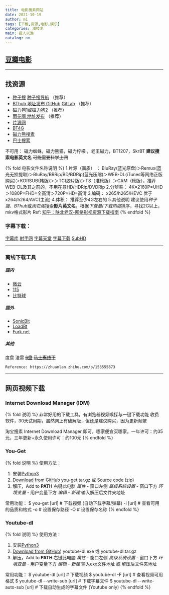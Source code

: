 ```yaml
---
title: 电影搜素网站
date: 2021-10-19
author: m1
tags: [下载,资源,电影,娱乐]
categories: 浊技术
main: 授人以渔
catalog: on
---
```

## [豆瓣电影](https://movie.douban.com/)
---
## 找资源

* [种子搜](https://www.zhongzidi9.com/) [种子搜导航](https://www.zhongzidizhi.com/) （推荐）
* [BThub 地址发布 GitHub](https://github.com/fwonggh/Bthub) [GitLab](https://gitlab.com/fwonggh/Bthub/-/blob/master/README.md) （推荐）
* [磁力狗1](http://clg00.site)或[磁力狗2](http://clg.im) （推荐）
* [雨花阁 地址发布](https://www.yuhuage.club/) （推荐）
* [片源网](https://pianyuan.org)
* [BT4G](https://bt4g.org/)
* [磁力熊搜素](https://www.cilixiong.com/search/)
* [巴士搜索](http://bashi5.com)

不可用：
磁力蜘蛛，磁力熊猫，磁力柠檬 ，老王磁力，BT1207，SkrBT
**建议搜索电影英文名**
~~可能需要科学上网~~

{% fold 电影文件名称说明 %}
1.片源（画质） ：
BluRay(蓝光原盘)＞Remux(蓝光无损提取)＞BluRay/BRRip/BD/BDRip(蓝光压缩)＞WEB-DL(iTunes等网络正版购买)＞KORSUB(韩版)＞＞TC(胶片版)＞TS（准枪版）＞CAM（枪版），推荐WEB-DL及其之前的，不用在意HD/HDRip/DVDRip
2.分辨率：   4K=2160P=UHD＞1080P=FHD=全高清＞720P=HD=高清
3.编码：     x265/h265/HEVC 优于 x264/h264/AVC(主流)
4.体积：     推荐至少4G左右的
5.其他说明 建议使用*种子搜*、*BThub*或*雨花阁*搜索**影片英文名**，根据*下载量*/*下载热度*排序，寻找2G以上，mkv格式影片
    Ref: [知乎：陕北老汉-网络影视资源下载指南](https://zhuanlan.zhihu.com/p/28715214)
{% endfold %}

### 字幕下载：
[字幕库](http://zimuku.org)
[射手网](https://assrt.net/)
[字幕天堂](http://www.zmtiantang.cc/)
[字幕下载](http://www.zmxiazai.com/)
[SubHD](https://subhd.tv)

---
### 离线下载工具

##### 国内
* [微云](https://www.weiyun.com)
* [115](https://115.com)
* [比特球](https://pan.bitqiu.com/)

##### 国外
* [SonicBit](https://dash.sonicbit.net/)
* [LoadBt](https://www.loadbt.com/files)
* [Furk.net](https://www.furk.net/)

##### 其他
度盘 渣雷 ~~[6盘](https://v3-beta.6pan.cn/)~~ ~~[马上离线下](https://browser.enjoymore.fun/)~~


    Reference: https://zhuanlan.zhihu.com/p/153555873

---

## 网页视频下载 

### Internet Download Manager (IDM)
{% fold 说明 %}
非常好用的下载工具，有浏览器视频嗅探与一键下载功能
收费软件，30天试用期，虽然网上有破解版，但还是建议购买，因为更新频繁

淘宝搜素 Internet Download Manager 即可，哪家便宜买哪家。一年许可：约35元，三年更新+永久使用许可：约100元
{% endfold %}

### You-Get

{% fold 说明 %}
使用方法：
1. 安装[Python3](https://www.python.org/downloads/)
2. [Download from GitHub](https://github.com/soimort/you-get/releases) you-get.tar.gz 或 Source code (zip)
3. 解压，Add to **PATH**
    右键此电脑 *属性* - 窗口左侧 *高级系统设置* - 窗口下方 *环境变量* - 用户变量下方 *编辑* - *新建* 输入解压后文件夹地址

常用功能：
    $ you-get [url]  # 下载视频 (自动下载字幕/弹幕)
    -i [url]  # 查看可用的品质和格式
    -o  # 设置保存路径
    -O  # 设置保存名称
{% endfold %}

### Youtube-dl

{% fold 说明 %}
使用方法：
1. 安装[Python3](https://www.python.org/downloads/)
2. [Download from GitHub](https://github.com/ytdl-org/youtube-dl/releases)) youtube-dl.exe 或 youtube-dl.tar.gz
3. 解压，Add to **PATH**
    右键此电脑 *属性* - 窗口左侧 *高级系统设置* - 窗口下方 *环境变量* - 用户变量下方 *编辑* - *新建* 输入exe文件地址 或 解压后文件夹地址

常用功能：
    $ youtube-dl [url]  # 下载视频
    $ youtube-dl -F [url]  # 查看视频可用格式
    $ youtube-dl --write-sub [url]  # 下载字幕文件
    $ youtube-dl --write-auto-sub [url]  # 下载自动生成的字幕文件 (Youtube only)
{% endfold %}


